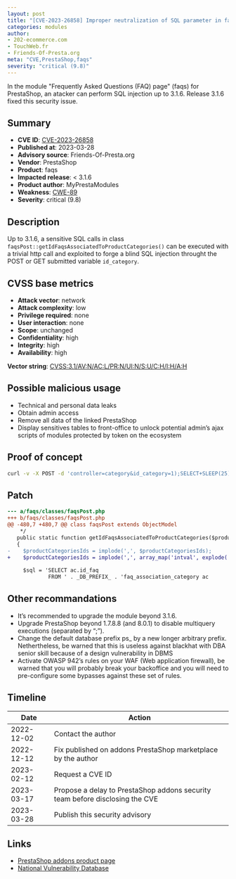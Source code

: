 ```yaml
---
layout: post
title: "[CVE-2023-26858] Improper neutralization of SQL parameter in faqs module for PrestaShop"
categories: modules
author:
- 202-ecommerce.com
- TouchWeb.fr
- Friends-Of-Presta.org
meta: "CVE,PrestaShop,faqs"
severity: "critical (9.8)"
---
```


In the module "Frequently Asked Questions (FAQ) page" (faqs) for PrestaShop, an atacker can perform SQL injection up to 3.1.6. Release 3.1.6 fixed this security issue.

## Summary

* **CVE ID**: [CVE-2023-26858](https://cve.mitre.org/cgi-bin/cvename.cgi?name=CVE-2023-26858)
* **Published at**: 2023-03-28
* **Advisory source**: Friends-Of-Presta.org
* **Vendor**: PrestaShop
* **Product**: faqs
* **Impacted release**: < 3.1.6
* **Product author**: MyPrestaModules
* **Weakness**: [CWE-89](https://cwe.mitre.org/data/definitions/89.html)
* **Severity**: critical (9.8)

## Description

Up to 3.1.6, a sensitive SQL calls in class `faqsPost::getIdFaqsAssociatedToProductCategories()` can be executed with a trivial http call and exploited to forge a blind SQL injection throught the POST or GET submitted variable `id_category`.

## CVSS base metrics

* **Attack vector**: network
* **Attack complexity**: low
* **Privilege required**: none
* **User interaction**: none
* **Scope**: unchanged
* **Confidentiality**: high
* **Integrity**: high
* **Availability**: high

**Vector string**: [CVSS:3.1/AV:N/AC:L/PR:N/UI:N/S:U/C:H/I:H/A:H](https://nvd.nist.gov/vuln-metrics/cvss/v3-calculator?vector=AV:N/AC:L/PR:N/UI:N/S:U/C:H/I:H/A:H)

## Possible malicious usage

* Technical and personal data leaks
* Obtain admin access
* Remove all data of the linked PrestaShop
* Display sensitives tables to front-office to unlock potential admin’s ajax scripts of modules protected by token on the ecosystem

## Proof of concept

```bash
curl -v -X POST -d 'controller=category&id_category=1);SELECT+SLEEP(25);--' 'https://domain.tld'
```

## Patch

```diff
--- a/faqs/classes/faqsPost.php
+++ b/faqs/classes/faqsPost.php
@@ -480,7 +480,7 @@ class faqsPost extends ObjectModel
    */
   public static function getIdFaqsAssociatedToProductCategories($productCategoriesIds)
   {
-    $productCategoriesIds = implode(',', $productCategoriesIds);
+    $productCategoriesIds = implode(',', array_map('intval', explode(',',$productCategoriesIds)));
 
     $sql = 'SELECT ac.id_faq
             FROM ' . _DB_PREFIX_ . 'faq_association_category ac
```

## Other recommandations

* It’s recommended to upgrade the module beyond 3.1.6.
* Upgrade PrestaShop beyond 1.7.8.8 (and 8.0.1) to disable multiquery executions (separated by “;”).
* Change the default database prefix ps_ by a new longer arbitrary prefix. Nethertheless, be warned that this is useless against blackhat with DBA senior skill because of a design vulnerability in DBMS
* Activate OWASP 942’s rules on your WAF (Web application firewall), be warned that you will probably break your backoffice and you will need to pre-configure some bypasses against these set of rules.

## Timeline

| Date | Action |
|--|--|
| 2022-12-02 | Contact the author |
| 2022-12-12 | Fix published on addons PrestaShop marketplace by the author |
| 2023-02-12 | Request a CVE ID |
| 2023-03-17 | Propose a delay to PrestaShop addons security team before disclosing the CVE |
| 2023-03-28 | Publish this security advisory |

## Links

* [PrestaShop addons product page](https://addons.prestashop.com/en/faq-frequently-asked-questions/16036-frequently-asked-questions-faq-page.html)
* [National Vulnerability Database](https://cve.mitre.org/cgi-bin/cvename.cgi?name=CVE-2023-26858)

